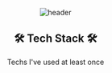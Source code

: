 <div align=center> 

![header](https://capsule-render.vercel.app/api?type=waving&height=300&text=DDDY%20WORLD!%20&desc=%20&color=auto) <br>

## 🛠 Tech Stack 🛠 <br>
Techs I've used at least once <br>
